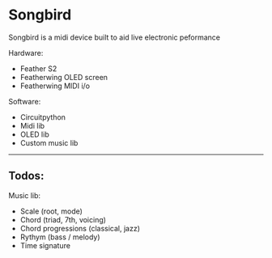 # Songbird

Songbird is a midi device built to aid live electronic peformance

Hardware:
- Feather S2
- Featherwing OLED screen
- Featherwing MIDI i/o

Software:
- Circuitpython
- Midi lib
- OLED lib
- Custom music lib

--------------

## Todos:

Music lib:
- Scale (root, mode)
- Chord (triad, 7th, voicing)
- Chord progressions (classical, jazz)
- Rythym (bass / melody)
- Time signature
